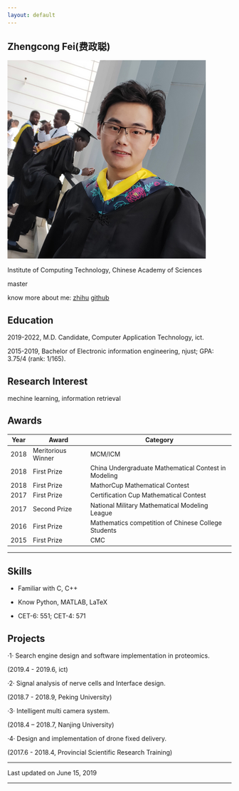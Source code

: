 ```yaml
---
layout: default
---
```


## Zhengcong Fei(费政聪)

<img class="profile-picture" src="picture1.png">

Institute of Computing Technology, Chinese Academy of Sciences

master

know more about me: [zhihu](https://www.zhihu.com/people/mai-zi-31-63/activities)
 [github](https://github.com/feizc)

## Education

2019-2022, M.D. Candidate, Computer Application Technology, ict.

2015-2019, Bachelor of Electronic information engineering, njust; GPA: 3.75/4 (rank: 1/165).

## Research Interest

mechine learning, information retrieval

## Awards

Year | Award | Category
-----|-------|--------
2018 | Meritorious Winner  | MCM/ICM
2018 | First Prize | China Undergraduate Mathematical Contest in Modeling
2018 | First Prize | MathorCup Mathematical Contest
2017 | First Prize | Certification Cup Mathematical Contest
2017 | Second Prize  | National Military Mathematical Modeling League
2016 | First Prize | Mathematics competition of Chinese College Students
2015 | First Prize | CMC


---

## Skills

* Familiar with C, C++

* Know Python, MATLAB, LaTeX

* CET-6: 551; CET-4: 571

## Projects

·1· Search engine design and software implementation in proteomics.

  (2019.4 - 2019.6, ict)
  
·2·  Signal analysis of nerve cells and Interface design.
  
  (2018.7 - 2018.9, Peking University)
  
·3·  Intelligent multi camera system.

  (2018.4 – 2018.7, Nanjing University) 
  
·4·  Design and implementation of drone fixed delivery. 

  (2017.6 - 2018.4, Provincial Scientific Research Training)

---


Last updated on June 15, 2019


---





